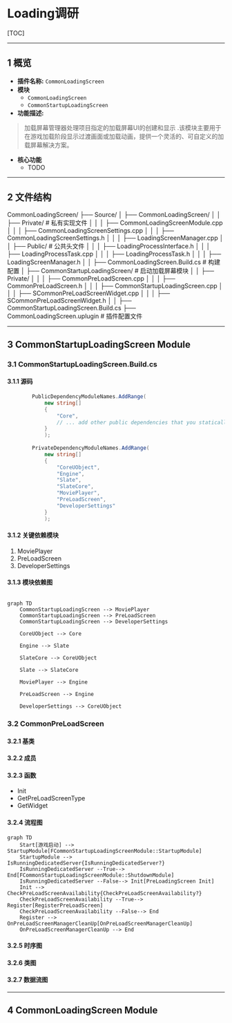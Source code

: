 # Loading调研

[TOC]

---

## 1 概览

- **插件名称:**  `CommonLoadingScreen`
- **模块**
  - `CommonLoadingScreen`
  - `CommonStartupLoadingScreen`
- **功能描述:**
> 加载屏幕管理器处理项目指定的加载屏幕UI的创建和显示 .该模块主要用于在游戏加载阶段显示过渡画面或加载动画，提供一个灵活的、可自定义的加载屏幕解决方案。

- **核心功能**
	-  TODO

---

## 2 文件结构

CommonLoadingScreen/
├── Source/
│   ├── CommonLoadingScreen/
│   │   ├── Private/                         # 私有实现文件
│   │   │   ├── CommonLoadingScreenModule.cpp
│   │   │   ├── CommonLoadingScreenSettings.cpp
│   │   │   ├── CommonLoadingScreenSettings.h
│   │   │   ├── LoadingScreenManager.cpp
│   │   ├── Public/                          # 公共头文件
│   │   │   ├── LoadingProcessInterface.h
│   │   │   ├── LoadingProcessTask.cpp
│   │   │   ├── LoadingProcessTask.h
│   │   │   ├── LoadingScreenManager.h
│   │   ├── CommonLoadingScreen.Build.cs     # 构建配置
│   ├── CommonStartupLoadingScreen/          # 启动加载屏幕模块
│   │   ├── Private/
│   │   │   ├── CommonPreLoadScreen.cpp
│   │   │   ├── CommonPreLoadScreen.h
│   │   │   ├── CommonStartupLoadingScreen.cpp
│   │   │   ├── SCommonPreLoadScreenWidget.cpp
│   │   │   ├── SCommonPreLoadScreenWidget.h
│   │   ├── CommonStartupLoadingScreen.Build.cs
├── CommonLoadingScreen.uplugin              # 插件配置文件

---

## 3 CommonStartupLoadingScreen Module

### 3.1  CommonStartupLoadingScreen.Build.cs

#### 3.1.1 源码

``` c#
		PublicDependencyModuleNames.AddRange(
			new string[]
			{
				"Core",
				// ... add other public dependencies that you statically link with here ...
			}
			);
			
		PrivateDependencyModuleNames.AddRange(
			new string[]
			{
				"CoreUObject",
				"Engine",
				"Slate",
				"SlateCore",
				"MoviePlayer",
				"PreLoadScreen",
				"DeveloperSettings"
			}
			);
```
#### 3.1.2 关键依赖模块

1. MoviePlayer
2. PreLoadScreen
3. DeveloperSettings

#### 3.1.3 模块依赖图

```mermaid

graph TD
    CommonStartupLoadingScreen --> MoviePlayer
    CommonStartupLoadingScreen --> PreLoadScreen
    CommonStartupLoadingScreen --> DeveloperSettings

    CoreUObject --> Core

    Engine --> Slate

    SlateCore --> CoreUObject

    Slate --> SlateCore

    MoviePlayer --> Engine

    PreLoadScreen --> Engine

    DeveloperSettings --> CoreUObject

```

### 3.2 CommonPreLoadScreen

#### 3.2.1 基类

[^FPreLoadScreenBase]: 所属模块PreLoadScreen

#### 3.2.2 成员

[^TSharedPtr EngineLoadingWidget; ]: Loading的UI

#### 3.2.3 函数

- Init
- GetPreLoadScreenType
- GetWidget

#### 3.2.4 流程图
```mermaid
graph TD    
    Start[游戏启动] --> StartupModule[FCommonStartupLoadingScreenModule::StartupModule]
    StartupModule --> IsRunningDedicatedServer{IsRunningDedicatedServer?}
    IsRunningDedicatedServer --True--> End[FCommonStartupLoadingScreenModule::ShutdownModule]
    IsRunningDedicatedServer --False--> Init[PreLoadingScreen Init]
    Init --> CheckPreLoadScreenAvailability{CheckPreLoadScreenAvailability?}
    CheckPreLoadScreenAvailability --True--> Register[RegisterPreLoadScreen]
    CheckPreLoadScreenAvailability --False--> End
    Register --> OnPreLoadScreenManagerCleanUp[OnPreLoadScreenManagerCleanUp]
    OnPreLoadScreenManagerCleanUp --> End
```

#### 3.2.5 时序图

#### 3.2.6 类图

#### 3.2.7 数据流图

---

## 4 CommonLoadingScreen Module

